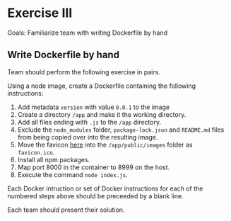 # Exercise III

Goals: Familiarize team with writing Dockerfile by hand

## Write Dockerfile by hand

Team should perform the following exercise in pairs.

Using a node image, create a Dockerfile containing the following instructions:

1. Add metadata `version` with value `0.0.1` to the image
1. Create a directory `/app` and make it the working directory.
1. Add all files ending with `.js` to the `/app` directory.
1. Exclude the `node_modules` folder, `package-lock.json` and `README.md` files from being copied over into the resulting image.
1. Move the favicon [here](https://docs.docker.com/favicons/docs@2x.ico) into the `/app/public/images` folder as `favicon.ico`.
1. Install all npm packages.
1. Map port 8000 in the container to 8999 on the host.
1. Execute the command `node index.js`.

Each Docker intruction or set of Docker instructions for each of the numbered steps above should be preceeded by a blank line.

Each team should present their solution.
